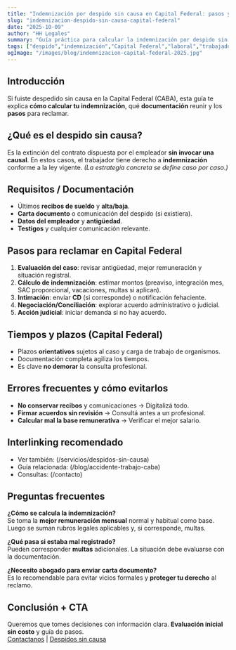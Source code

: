 ```yaml
---
title: "Indemnización por despido sin causa en Capital Federal: pasos y cálculo 2025"
slug: "indemnizacion-despido-sin-causa-capital-federal"
date: "2025-10-09"
author: "HH Legales"
summary: "Guía práctica para calcular la indemnización por despido sin causa en CABA: pasos, plazos, documentación y cómo iniciar el reclamo."
tags: ["despido","indemnización","Capital Federal","laboral","trabajadores"]
ogImage: "/images/blog/indemnizacion-capital-federal-2025.jpg"
---
```


## Introducción
Si fuiste despedido sin causa en la Capital Federal (CABA), esta guía te explica **cómo calcular tu indemnización**, qué **documentación** reunir y los **pasos** para reclamar.

## ¿Qué es el despido sin causa?
Es la extinción del contrato dispuesta por el empleador **sin invocar una causal**. En estos casos, el trabajador tiene derecho a **indemnización** conforme a la ley vigente. *(La estrategia concreta se define caso por caso.)*

## Requisitos / Documentación
- Últimos **recibos de sueldo** y **alta/baja**.
- **Carta documento** o comunicación del despido (si existiera).
- **Datos del empleador** y **antigüedad**.
- **Testigos** y cualquier comunicación relevante.

## Pasos para reclamar en Capital Federal
1. **Evaluación del caso**: revisar antigüedad, mejor remuneración y situación registral.
2. **Cálculo de indemnización**: estimar montos (preaviso, integración mes, SAC proporcional, vacaciones, multas si aplican).
3. **Intimación**: enviar **CD** (si corresponde) o notificación fehaciente.
4. **Negociación/Conciliación**: explorar acuerdo administrativo o judicial.
5. **Acción judicial**: iniciar demanda si no hay acuerdo.

## Tiempos y plazos (Capital Federal)
- Plazos **orientativos** sujetos al caso y carga de trabajo de organismos.
- Documentación completa agiliza los tiempos.
- Es clave **no demorar** la consulta profesional.

## Errores frecuentes y cómo evitarlos
- **No conservar recibos** y comunicaciones → Digitalizá todo.
- **Firmar acuerdos sin revisión** → Consultá antes a un profesional.
- **Calcular mal la base remunerativa** → Verificar el mejor salario.

## Interlinking recomendado
- Ver también: (/servicios/despidos-sin-causa)
- Guía relacionada: (/blog/accidente-trabajo-caba)
- Consultas: (/contacto)

## Preguntas frecuentes
**¿Cómo se calcula la indemnización?**  
Se toma la **mejor remuneración mensual** normal y habitual como base. Luego se suman rubros legales aplicables y, si corresponde, multas.

**¿Qué pasa si estaba mal registrado?**  
Pueden corresponder **multas** adicionales. La situación debe evaluarse con la documentación.

**¿Necesito abogado para enviar carta documento?**  
Es lo recomendable para evitar vicios formales y **proteger tu derecho** al reclamo.

## Conclusión + CTA
Queremos que tomes decisiones con información clara. **Evaluación inicial sin costo** y guía de pasos.  
[Contactanos](/contacto) | [Despidos sin causa](/servicios/despidos-sin-causa)
